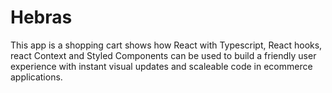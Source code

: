 # Hebras

This app is a shopping cart shows how React with Typescript, React hooks, react Context and Styled Components can be used to build a friendly user experience with instant visual updates and scaleable code in ecommerce applications.